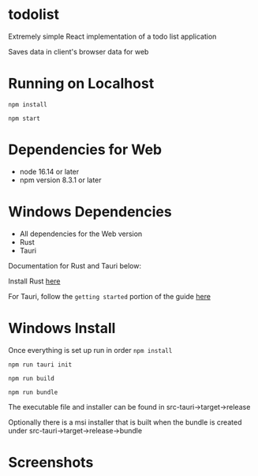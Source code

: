 # todolist

Extremely simple React implementation of a todo list application

Saves data in client's browser data for web

# Running on Localhost
`npm install`

`npm start`

# Dependencies for Web

- node 16.14 or later
- npm version 8.3.1 or later

# Windows Dependencies

- All dependencies for the Web version
- Rust
- Tauri

Documentation for Rust and Tauri below:

Install Rust [here](https://www.rust-lang.org/tools/install)

For Tauri, follow the `getting started` portion of the guide [here](https://tauri.studio/v1/guides/)

# Windows Install

Once everything is set up run in order
`npm install`

`npm run tauri init`

`npm run build`

`npm run bundle`

The executable file and installer can be found in src-tauri->target->release

Optionally there is a msi installer that is built when the bundle is created under src-tauri->target->release->bundle

# Screenshots


